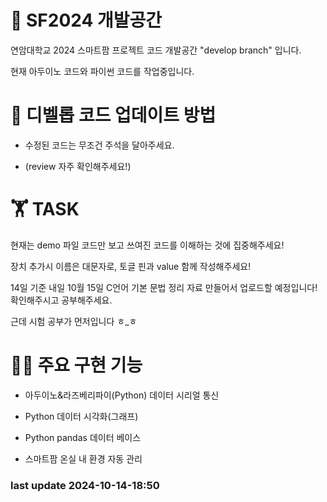# 🌱 SF2024 개발공간
연암대학교 2024 스마트팜 프로젝트 코드 개발공간 "develop branch" 입니다.

현재 아두이노 코드와 파이썬 코드를 작업중입니다.

# 📝 디벨롭 코드 업데이트 방법
* 수정된 코드는 무조건 주석을 달아주세요.

* (review 자주 확인해주세요!)

# 🏋️ TASK
현재는 demo 파일 코드만 보고 쓰여진 코드를 이해하는 것에 집중해주세요!

장치 추가시 이름은 대문자로, 토글 핀과 value 함께 작성해주세요!

14일 기준 내일 10월 15일 C언어 기본 문법 정리 자료 만들어서 업로드할 예정입니다! 확인해주시고 공부해주세요.

근데 시험 공부가 먼저입니다 ㅎ_ㅎ

# 🧑‍💻 주요 구현 기능
* 아두이노&라즈베리파이(Python) 데이터 시리얼 통신

* Python 데이터 시각화(그래프)

* Python pandas 데이터 베이스

* 스마트팜 온실 내 환경 자동 관리

### last update 2024-10-14-18:50



